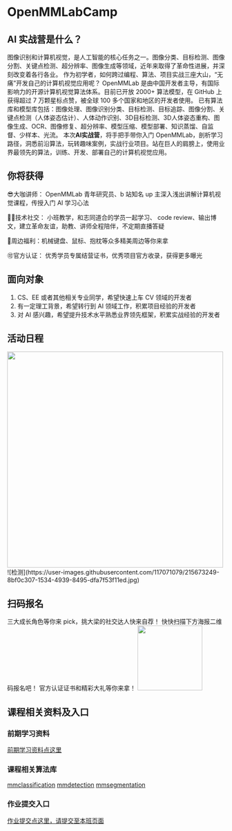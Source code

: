 # OpenMMLabCamp
## AI 实战营是什么？
图像识别和计算机视觉，是人工智能的核心任务之一。图像分类、目标检测、图像分割、关键点检测、超分辨率、图像生成等领域，近年来取得了革命性进展，并深刻改变着各行各业。
作为初学者，如何跨过编程、算法、项目实战三座大山，“无痛”开发自己的计算机视觉应用呢？
OpenMMLab 是由中国开发者主导，有国际影响力的开源计算机视觉算法体系。目前已开放 2000+ 算法模型，在 GitHub 上获得超过 7 万颗星标点赞，被全球 100 多个国家和地区的开发者使用。
已有算法库和模型库包括：图像处理、图像识别分类、目标检测、目标追踪、图像分割、关键点检测（人体姿态估计）、人体动作识别、3D目标检测、3D人体姿态重构、图像生成、OCR、图像修复、超分辨率、模型压缩、模型部署、知识蒸馏、自监督、少样本、光流。
本次**AI实战营**，将手把手带你入门 OpenMMLab，剖析学习路径，洞悉前沿算法，玩转趣味案例，实战行业项目。站在巨人的肩膀上，使用业界最领先的算法，训练、开发、部署自己的计算机视觉应用。
## 你将获得
😎大咖讲师： OpenMMLab 青年研究员、b 站知名 up 主深入浅出讲解计算机视觉课程，传授入门 AI 学习心法

👨‍🎓技术社交： 小班教学，和志同道合的学员一起学习、 code review、输出博文，建立革命友谊，助教、讲师全程陪伴，不定期直播答疑

🛒周边福利：机械键盘、鼠标、抱枕等众多精美周边等你来拿

🉑官方认证： 优秀学员专属结营证书，优秀项目官方收录，获得更多曝光
## 面向对象
1. CS、EE 或者其他相关专业同学，希望快速上车 CV 领域的开发者
2. 有一定理工背景，希望转行到 AI 领域工作，积累项目经验的开发者
3. 对 AI 感兴趣，希望提升技术水平熟悉业界领先框架，积累实战经验的开发者
## 活动日程
<img src="https://user-images.githubusercontent.com/117071079/215315402-d281e23b-6f13-4a1d-afcf-c2df04090ecf.png" width="500">
![检测](https://user-images.githubusercontent.com/117071079/215673249-8bf0c307-1534-4939-8495-dfa7f53f11ed.jpg)

## 扫码报名
三大成长角色等你来 pick，挑大梁的社交达人快来自荐！
快快扫描下方海报二维码报名吧！
官方认证证书和精彩大礼等你来拿！
<img src="https://user-images.githubusercontent.com/117071079/215673249-8bf0c307-1534-4939-8495-dfa7f53f11ed.jpg" width="150">
## 课程相关资料及入口

### 前期学习资料
[前期学习资料点这里](https://aicarrier.feishu.cn/docs/doccnP7NPMfRr9TAcwRsPKgkOgc)
### 课程相关算法库
[mmclassification](https://github.com/open-mmlab/mmclassification)
[mmdetection](https://github.com/open-mmlab/mmdetection)
[mmsegmentation](https://github.com/open-mmlab/mmsegmentation)
### 作业提交入口
[作业提交点这里，请提交至本班页面](https://aicarrier.feishu.cn/docx/D7PvdbHYmoehiEx3qVBc8isrnXe)
